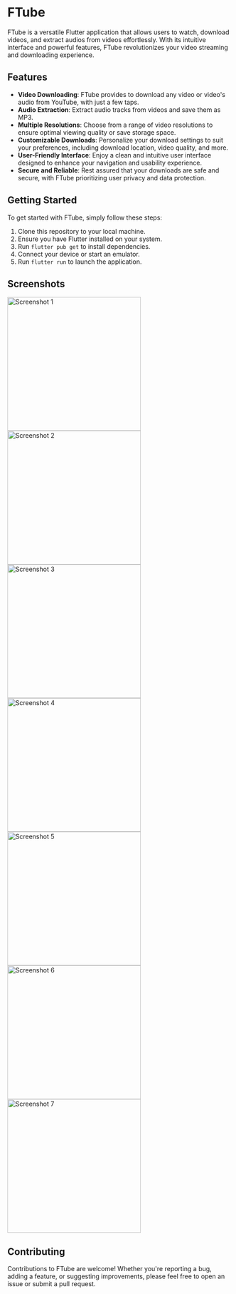 # FTube

FTube is a versatile Flutter application that allows users to watch, download videos, and extract
audios from videos effortlessly. With its intuitive interface and powerful features, FTube
revolutionizes your video streaming and downloading experience.

## Features

- **Video Downloading**: FTube provides to download any video or video's audio from YouTube,
  with just a few taps.
- **Audio Extraction**: Extract audio tracks from videos and save them as MP3.
- **Multiple Resolutions**: Choose from a range of video resolutions to ensure optimal viewing
  quality or save storage space.
- **Customizable Downloads**: Personalize your download settings to suit your preferences, including
  download location, video quality, and more.
- **User-Friendly Interface**: Enjoy a clean and intuitive user interface designed to enhance your
  navigation and usability experience.
- **Secure and Reliable**: Rest assured that your downloads are safe and secure, with FTube
  prioritizing user privacy and data protection.

## Getting Started

To get started with FTube, simply follow these steps:

1. Clone this repository to your local machine.
2. Ensure you have Flutter installed on your system.
3. Run `flutter pub get` to install dependencies.
4. Connect your device or start an emulator.
5. Run `flutter run` to launch the application.

## Screenshots

<img src="https://github.com/sb-dor/FTube/blob/dev/assets/github_images/Screenshot_20240317_114456.png" alt="Screenshot 1" width="300" >

<img src="https://github.com/sb-dor/FTube/blob/dev/assets/github_images/Screenshot_20240317_114547.png" alt="Screenshot 2" width="300" >

<img src="https://github.com/sb-dor/FTube/blob/dev/assets/github_images/Screenshot_20240317_114951.png" alt="Screenshot 3" width="300" >

<img src="https://github.com/sb-dor/FTube/blob/dev/assets/github_images/Screenshot_20240317_114652.png" alt="Screenshot 4" width="300" >

<img src="https://github.com/sb-dor/FTube/blob/dev/assets/github_images/Screenshot_20240317_114712.png" alt="Screenshot 5" width="300" >

<img src="https://github.com/sb-dor/FTube/blob/dev/assets/github_images/Screenshot_20240317_114808.png" alt="Screenshot 6" width="300" >

<img src="https://github.com/sb-dor/FTube/blob/dev/assets/github_images/Screenshot_20240317_114848.png" alt="Screenshot 7" width="300" >

## Contributing

Contributions to FTube are welcome! Whether you're reporting a bug, adding a feature, or suggesting
improvements, please feel free to open an issue or submit a pull request.